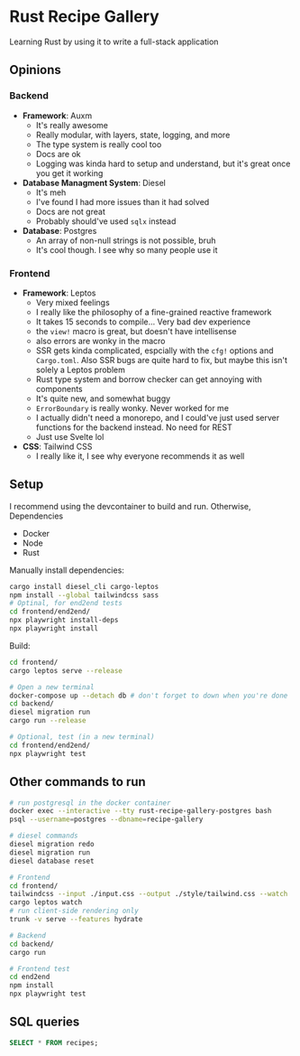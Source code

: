 # Rust Recipe Gallery
Learning Rust by using it to write a full-stack application

## Opinions
### Backend
- **Framework**: Auxm
    - It's really awesome
    - Really modular, with layers, state, logging, and more
    - The type system is really cool too
    - Docs are ok
    - Logging was kinda hard to setup and understand, but it's great once you get it working
- **Database Managment System**: Diesel
    - It's meh
    - I've found I had more issues than it had solved
    - Docs are not great
    - Probably should've used `sqlx` instead
- **Database**: Postgres
    - An array of non-null strings is not possible, bruh
    - It's cool though. I see why so many people use it

### Frontend
- **Framework**: Leptos
    - Very mixed feelings
    - I really like the philosophy of a fine-grained reactive framework
    - It takes 15 seconds to compile... Very bad dev experience
    - the `view!` macro is great, but doesn't have intellisense
    - also errors are wonky in the macro
    - SSR gets kinda complicated, espcially with the `cfg!` options and `Cargo.toml`. Also SSR bugs are quite hard to fix, but maybe this isn't solely a Leptos problem
    - Rust type system and borrow checker can get annoying with components
    - It's quite new, and somewhat buggy
    - `ErrorBoundary` is really wonky. Never worked for me
    - I actually didn't need a monorepo, and I could've just used server functions for the backend instead. No need for REST
    - Just use Svelte lol
- **CSS**: Tailwind CSS
    - I really like it, I see why everyone recommends it as well

## Setup

I recommend using the devcontainer to build and run. Otherwise,\
Dependencies
- Docker
- Node
- Rust

Manually install dependencies:
```bash
cargo install diesel_cli cargo-leptos
npm install --global tailwindcss sass
# Optinal, for end2end tests
cd frontend/end2end/
npx playwright install-deps
npx playwright install
```
Build:
```bash
cd frontend/
cargo leptos serve --release

# Open a new terminal
docker-compose up --detach db # don't forget to down when you're done
cd backend/
diesel migration run
cargo run --release

# Optional, test (in a new terminal)
cd frontend/end2end/
npx playwright test
```

## Other commands to run
```bash
# run postgresql in the docker container
docker exec --interactive --tty rust-recipe-gallery-postgres bash
psql --username=postgres --dbname=recipe-gallery

# diesel commands
diesel migration redo
diesel migration run
diesel database reset

# Frontend
cd frontend/
tailwindcss --input ./input.css --output ./style/tailwind.css --watch
cargo leptos watch
# run client-side rendering only
trunk -v serve --features hydrate

# Backend
cd backend/
cargo run

# Frontend test
cd end2end
npm install
npx playwright test
```

## SQL queries
```sql
SELECT * FROM recipes;
```
